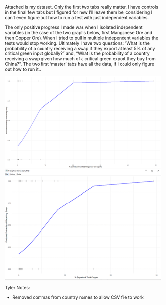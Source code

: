 Attached is my dataset. Only the first two tabs really matter. I have controls in the final few tabs but I figured for now I’ll leave them be, considering I can’t even figure out how to run a test with just independent variables.
 
The only positive progress I made was when I isolated independent variables (in the case of the two graphs below, first Manganese Ore and then Copper Ore). When I tried to pull in multiple independent variables the tests would stop working. Ultimately I have two questions: “What is the probability of a country receiving a swap if they export at least 5% of any critical green input globally?” and, “What is the probability of a country receiving a swap given how much of a critical green export they buy from China?”. The two first ‘master’ tabs have all the data, if I could only figure out how to run it..

![](static/image001.png)
![](static/image002.png)

Tyler Notes:
- Removed commas from country names to allow CSV file to work